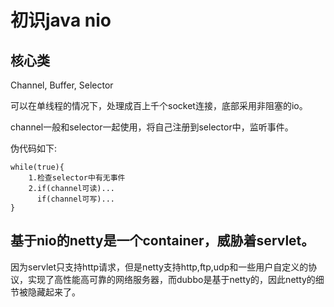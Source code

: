 # 初识java nio

## 核心类
Channel, Buffer, Selector

可以在单线程的情况下，处理成百上千个socket连接，底部采用非阻塞的io。

channel一般和selector一起使用，将自己注册到selector中，监听事件。

伪代码如下:

	while(true){
		1.检查selector中有无事件
		2.if(channel可读)...
		  if(channel可写)...
	}


## 基于nio的netty是一个container，威胁着servlet。

因为servlet只支持http请求，但是netty支持http,ftp,udp和一些用户自定义的协议，实现了高性能高可靠的网络服务器，而dubbo是基于netty的，因此netty的细节被隐藏起来了。

		 